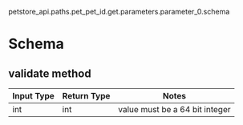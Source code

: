petstore_api.paths.pet_pet_id.get.parameters.parameter_0.schema
# Schema

## validate method
Input Type | Return Type | Notes
------------ | ------------- | -------------
int | int | value must be a 64 bit integer
